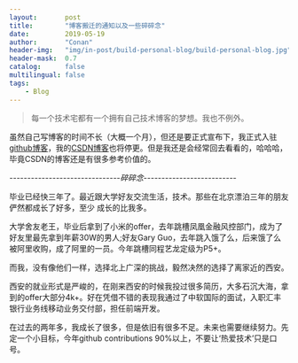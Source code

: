 ```yaml
---
layout:       post
title:        "博客搬迁的通知以及一些碎碎念"
date:         2019-05-19
author:       "Conan"
header-img:   "img/in-post/build-personal-blog/build-personal-blog.jpg"
header-mask:  0.7
catalog:      false
multilingual: false
tags:
    - Blog
---
```


>每一个技术宅都有一个拥有自己技术博客的梦想。我也不例外。

虽然自己写博客的时间不长（大概一个月），但还是要正式宣布下，我正式入驻[github博客](https://marionettee.github.io/)，我的[CSDN博客](https://blog.csdn.net/ConanZzz_)也将停更。但是我还是会经常回去看看的，哈哈哈，毕竟CSDN的博客还是有很多参考价值的。

*-------------------------------碎碎念--------------------------*

毕业已经快三年了。最近跟大学好友交流生活，技术。那些在北京漂泊三年的朋友俨然都成长了好多，至少 成长的比我多。

大学舍友老王，毕业后拿到了小米的offer，去年跳槽凤凰金融风控部门，成为了好友里最先拿到年薪30W的男人;好友Gary Guo，去年跳入饿了么，后来饿了么被阿里收购，成了阿里的一员。今年跳槽同程艺龙定级为P5+。

而我，没有像他们一样，选择北上广深的挑战，毅然决然的选择了离家近的西安。

西安的就业形式是严峻的，在刚来西安的时候我投过很多简历，大多石沉大海，拿到的offer大部分4k+。好在凭借不错的表现我通过了中软国际的面试，入职汇丰银行业务线移动业务交付部，担任前端开发。

在过去的两年多，我成长了很多，但是依旧有很多不足。未来也需要继续努力。先定一个小目标，今年github contributions 90%以上，不要让‘热爱技术’只是口号。 
